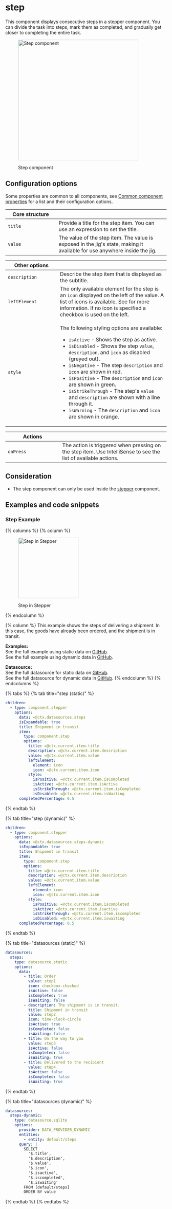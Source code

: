 # step

This component displays consecutive steps in a stepper component. You can divide the task into steps, mark them as completed, and gradually get closer to completing the entire task.

<figure><img src="../../../.gitbook/assets/cc-step-intro.png" alt="Step component" width="375"><figcaption><p>Step component</p></figcaption></figure>

## Configuration options

Some properties are common to all components, see [Common component properties](step.md) for a list and their configuration options.

<table><thead><tr><th width="142.51171875">Core structure</th><th></th></tr></thead><tbody><tr><td><code>title</code></td><td>Provide a title for the step item. You can use an expression to set the title.</td></tr><tr><td><code>value</code></td><td>The value of the step item. The value is exposed in the jig's state, making it available for use anywhere inside the jig.</td></tr></tbody></table>

<table><thead><tr><th width="146.75">Other options</th><th></th></tr></thead><tbody><tr><td><code>description</code></td><td>Describe the step item that is displayed as the subtitle.</td></tr><tr><td><code>leftElement</code></td><td>The only available element for the step is an <code>icon</code> displayed on the left of the value. A list of icons is available. See for more information. If no icon is specified a checkbox is used on the left.</td></tr><tr><td><code>style</code></td><td><p>The following styling options are available:</p><ul><li><code>isActive</code> - Shows the step as active.</li><li><code>isDisabled</code> - Shows the step <code>value</code>, <code>description</code>, and <code>icon</code> as disabled (greyed out).</li><li><code>isNegative</code> - The step <code>description</code> and <code>icon</code> are shown in red.</li><li><code>isPositive</code> - The <code>description</code> and <code>icon</code> are shown in green.</li><li><code>isStrikeThrough</code> - The step's <code>value</code> and <code>description</code> are shown with a line through it.</li><li><code>isWarning</code> - The <code>description</code> and <code>icon</code> are shown in orange.</li></ul></td></tr></tbody></table>

<table><thead><tr><th width="153.859375">Actions</th><th></th></tr></thead><tbody><tr><td><code>onPress</code></td><td>The action is triggered when pressing on the step item. Use IntelliSense to see the list of available actions.</td></tr></tbody></table>

## Consideration

* The step component can only be used inside the [stepper](https://docs.jigx.com/examples/stepper) component.

## Examples and code snippets

### Step Example

{% columns %}
{% column %}
<figure><img src="../../../.gitbook/assets/cc-step-1.png" alt="Step in Stepper" width="188"><figcaption><p>Step in Stepper</p></figcaption></figure>
{% endcolumn %}

{% column %}
This example shows the steps of delivering a shipment. In this case, the goods have already been ordered, and the shipment is in transit.

**Examples:**\
See the full example using static data on [GitHub](https://github.com/jigx-com/jigx-samples/blob/main/quickstart/jigx-samples/jigs/jigx-components/stepper/static-data/stepper-example/stepper-example.jigx).\
See the full example using dynamic data in [GitHub](https://github.com/jigx-com/jigx-samples/blob/main/quickstart/jigx-samples/jigs/jigx-components/stepper/dynamic-data/stepper-example/stepper-example-dynamic.jigx).

**Datasource:**\
See the full datasource for static data on [GitHub](https://github.com/jigx-com/jigx-samples/blob/main/quickstart/jigx-samples/datasources/adhoc-components/steps.jigx).\
See the full datasource for dynamic data in [GitHub](https://github.com/jigx-com/jigx-samples/blob/main/quickstart/jigx-samples/datasources/adhoc-components/steps-dynamic.jigx).
{% endcolumn %}
{% endcolumns %}

{% tabs %}
{% tab title="step (static)" %}
```yaml
children:
  - type: component.stepper
    options:
      data: =@ctx.datasources.steps
      isExpandable: true
      title: Shipment in transit
      item:
        type: component.step
        options:
          title: =@ctx.current.item.title
          description: =@ctx.current.item.description
          value: =@ctx.current.item.value 
          leftElement:
            element: icon
            icon: =@ctx.current.item.icon
          style:
            isPositive: =@ctx.current.item.isCompleted
            isActive: =@ctx.current.item.isActive
            isStrikeThrough: =@ctx.current.item.isCompleted
            isDisabled: =@ctx.current.item.isWaiting
      completedPercentage: 0.5
```
{% endtab %}

{% tab title="step (dynamic)" %}
```yaml
children:
  - type: component.stepper
    options:
      data: =@ctx.datasources.steps-dynamic
      isExpandable: true
      title: Shipment in transit
      item:
        type: component.step
        options:
          title: =@ctx.current.item.title
          description: =@ctx.current.item.description
          value: =@ctx.current.item.value 
          leftElement:
            element: icon
            icon: =@ctx.current.item.icon
          style:
            isPositive: =@ctx.current.item.iscompleted
            isActive: =@ctx.current.item.isactive
            isStrikeThrough: =@ctx.current.item.iscompleted
            isDisabled: =@ctx.current.item.iswaiting
      completedPercentage: 0.5
```
{% endtab %}

{% tab title="datasources (static)" %}
```yaml
datasources:
  steps:
    type: datasource.static
    options:
      data:
        - title: Order
          value: step1
          icon: checkbox-checked
          isActive: false
          isCompleted: true
          isWaiting: false
        - description: The shipment is in transit.
          title: Shipment in transit
          value: step2
          icon: time-clock-circle
          isActive: true
          isCompleted: false
          isWaiting: false
        - title: On the way to you
          value: step3
          isActive: false
          isCompleted: false
          isWaiting: true
        - title: Delivered to the recipient
          value: step4
          isActive: false
          isCompleted: false
          isWaiting: true
```
{% endtab %}

{% tab title="datasources (dynamic)" %}
```yaml
datasources:
  steps-dynamic:
    type: datasource.sqlite
    options:
      provider: DATA_PROVIDER_DYNAMIC
      entities:
        - entity: default/steps
      query: |
        SELECT
          '$.title',
          '$.description',
          '$.value',
          '$.icon',
          '$.isactive',
          '$.iscompleted',
          '$.iswaiting'
        FROM [default/steps]
        ORDER BY value
```
{% endtab %}
{% endtabs %}
